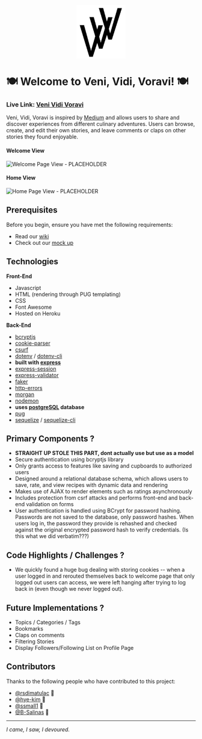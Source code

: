 <p align="center">
  <img src="public/images/logo.png">
</p>

# 🍽 Welcome to Veni, Vidi, Voravi! 🍽

### **Live Link: [Veni Vidi Voravi](https://venividivoravi.herokuapp.com/users/login)**

Veni, Vidi, Voravi is inspired by [Medium](https://medium.com/) and allows users to share and discover experiences from different culinary adventures. Users can browse, create, and edit their own stories, and leave comments or claps on other stories they found enjoyable. 

#### Welcome View
![Welcome Page View - PLACEHOLDER](public/images/welcome-page.gif)

#### Home View
![Home Page View - PLACEHOLDER](/public/images/home-page.gif)

## Prerequisites
Before you begin, ensure you have met the following requirements:
- Read our [wiki](https://github.com/rsdimatulac/Veni-Vidi-Voravi/wiki)
- Check out our [mock up](https://xd.adobe.com/view/d624d3bf-eb54-41ef-9911-aa0c0d704abf-8377/specs/)

##  Technologies
**Front-End**
- Javascript
- HTML (rendering through PUG templating)
- CSS
- Font Awesome
- Hosted on Heroku

**Back-End**
- [bcryptjs](https://www.npmjs.com/package/bcryptjs)
- [cookie-parser](https://www.npmjs.com/package/cookie-parser)
- [csurf](https://www.npmjs.com/package/csurf)
- [dotenv](https://www.npmjs.com/package/dotenv) / [dotenv-cli](https://www.npmjs.com/package/dotenv-cli)
- **built with [express](https://expressjs.com/)**
- [express-session](https://www.npmjs.com/package/express-session)
- [express-validator](https://www.npmjs.com/package/express-validator)
- [faker](https://www.npmjs.com/package/faker)
- [http-errors](https://www.npmjs.com/package/http-errors)
- [morgan](https://www.npmjs.com/package/morgan)
- [nodemon](https://www.npmjs.com/package/nodemon)
- **uses [postgreSQL](https://www.postgresql.org/) database**
- [pug](https://pugjs.org/api/getting-started.html)
- [sequelize](https://www.npmjs.com/package/sequelize) / [sequelize-cli](https://www.npmjs.com/package/sequelize-cli)

## Primary Components ?
- **STRAIGHT UP STOLE THIS PART, dont actually use but use as a model** 
-   Secure authentication using bcryptjs library
-   Only grants access to features like saving and cupboards to authorized users
-   Designed around a relational database schema, which allows users to save, rate, and view recipes with dynamic data and rendering
-   Makes use of AJAX to render elements such as ratings asynchronously
-   Includes protection from csrf attacks and performs front-end and back-end validation on forms
- User authentication is handled using BCrypt for password hashing. Passwords are not saved to the database, only password hashes. When users log in, the password they provide is rehashed and checked against the original encrypted password hash to verify credentials. (Is this what we did verbatim???)

## Code Highlights / Challenges ?
- We quickly found a huge bug dealing with storing cookies -- when a user logged in and rerouted themselves back to welcome page that only logged out users can access, we were left hanging after trying to log back in (even though we never logged out).

## Future Implementations ?
 - Topics / Categories / Tags
- Bookmarks
- Claps on comments
- Filtering Stories
- Display Followers/Following List on Profile Page

## Contributors
Thanks to the following people who have contributed to this project:
- [@rsdimatulac](https://github.com/rsdimatulac) 🚁
- [@hye-kim](https://github.com/hye-kim) 🎴
- [@ssmall1](https://github.com/ssmall1) 🌿
- [@B-Salinas](https://github.com/B-Salinas) 👾

---

_I came, I saw, I devoured._
